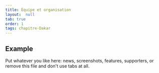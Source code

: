 ```yaml
---
title: Équipe et organisation
layout:  null
tab: true
order: 1
tags: chapitre-Dakar
---
```


## Example

Put whatever you like here: news, screenshots, features, supporters, or remove this file and don't use tabs at all.
